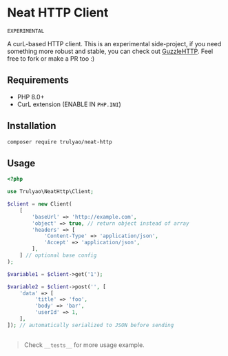 # Neat HTTP Client
`EXPERIMENTAL`

A curL-based HTTP client. This is an experimental side-project, if you need something more robust and stable, you can check out [GuzzleHTTP](https://docs.guzzlephp.org/en/stable/). Feel free to fork or make a PR too :)

## Requirements
- PHP 8.0+
- CurL extension (ENABLE IN `PHP.INI`)

## Installation

```bash
composer require trulyao/neat-http
```

## Usage

```php
<?php

use Trulyao\NeatHttp\Client;

$client = new Client(
    [
        'baseUrl' => 'http://example.com',
        'object' => true, // return object instead of array
        'headers' => [
            'Content-Type' => 'application/json',
            'Accept' => 'application/json',
        ],
    ] // optional base config
);

$variable1 = $client->get('1');

$variable2 = $client->post('', [
    'data' => [
         'title' => 'foo',
         'body' => 'bar',
         'userId' => 1,
    ],
]); // automatically serialized to JSON before sending
       
```



> Check `__tests__` for more usage example.
